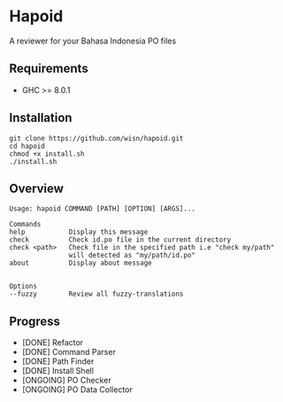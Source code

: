 # Hapoid
A reviewer for your Bahasa Indonesia PO files

## Requirements
- GHC >= 8.0.1

## Installation
```
git clone https://github.com/wisn/hapoid.git
cd hapoid
chmod +x install.sh
./install.sh
```

## Overview
```
Usage: hapoid COMMAND [PATH] [OPTION] [ARGS]...

Commands
help           Display this message
check          Check id.po file in the current directory
check <path>   Check file in the specified path i.e "check my/path"
               will detected as "my/path/id.po"
about          Display about message


Options
--fuzzy        Review all fuzzy-translations
```

## Progress
- [DONE] Refactor
- [DONE] Command Parser
- [DONE] Path Finder
- [DONE] Install Shell
- [ONGOING] PO Checker
- [ONGOING] PO Data Collector
